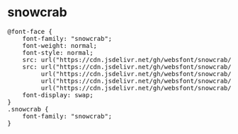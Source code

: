 # snowcrab

<pre>
@font-face {
    font-family: "snowcrab";
    font-weight: normal;
    font-style: normal;
    src: url("https://cdn.jsdelivr.net/gh/websfont/snowcrab/snowcrab.eot");
    src: url("https://cdn.jsdelivr.net/gh/websfont/snowcrab/snowcrab.eot?#iefix") format("embedded-opentype"),
         url("https://cdn.jsdelivr.net/gh/websfont/snowcrab/snowcrab.woff2") format("woff2"),
         url("https://cdn.jsdelivr.net/gh/websfont/snowcrab/snowcrab.woff") format("woff"),
         url("https://cdn.jsdelivr.net/gh/websfont/snowcrab/snowcrab.ttf") format("truetype");
    font-display: swap;
} 
.snowcrab {
    font-family: "snowcrab";
}
</pre>
